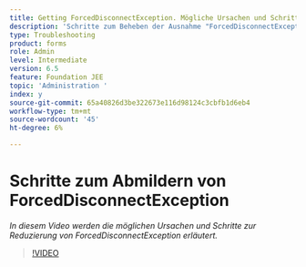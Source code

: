 ```yaml
---
title: Getting ForcedDisconnectException. Mögliche Ursachen und Schritte zur Lösung des Problems.
description: 'Schritte zum Beheben der Ausnahme "ForcedDisconnectException - Dieses Mitglied wurde aus dem verteilten System erzwungen". '
type: Troubleshooting
product: forms
role: Admin
level: Intermediate
version: 6.5
feature: Foundation JEE
topic: 'Administration '
index: y
source-git-commit: 65a40826d3be322673e116d98124c3cbfb1d6eb4
workflow-type: tm+mt
source-wordcount: '45'
ht-degree: 6%

---
```



# Schritte zum Abmildern von ForcedDisconnectException

*In diesem Video werden die möglichen Ursachen und Schritte zur Reduzierung von ForcedDisconnectException erläutert.*

>[!VIDEO](https://video.tv.adobe.com/v/335483?quality=9&learn=on)
